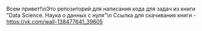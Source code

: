 Всем привет!\nЭто репозиторий для написания кода для задач из книги "Data Science. Наука о данных с нуля"\n
Ссылка для скачивания книги - https://vk.com/wall-138477641_39605
